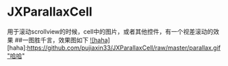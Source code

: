 # JXParallaxCell
用于滚动scrollview的时候，cell中的图片，或者其他控件，有一个视差滚动的效果
##一图胜千言，效果图如下
[![haha]](http://baidu.com)
[haha]:https://github.com/pujiaxin33/JXParallaxCell/raw/master/parallax.gif"哈哈"
